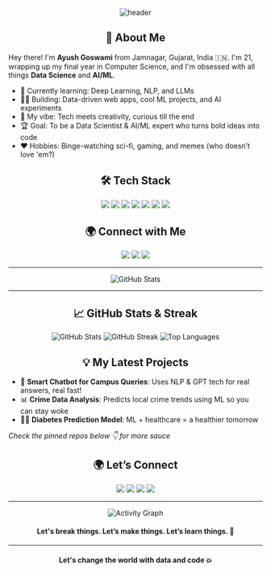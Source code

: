 <!-- Banner -->
<p align="center">
  <img src="https://capsule-render.vercel.app/api?type=wave&height=200&color=gradient&text=%20Ayush%20Goswami" alt="header"/>
</p>

<h2 align="center">🚀 About Me</h2>

Hey there! I'm **Ayush Goswami** from Jamnagar, Gujarat, India 🇮🇳. I'm 21, wrapping up my final year in Computer Science, and I'm obsessed with all things **Data Science** and **AI/ML**.

- 🌱 Currently learning: Deep Learning, NLP, and LLMs
- 👨‍💻 Building: Data-driven web apps, cool ML projects, and AI experiments
- 🧠 My vibe: Tech meets creativity, curious till the end
- 🏆 Goal: To be a Data Scientist & AI/ML expert who turns bold ideas into code
- ❤️ Hobbies: Binge-watching sci-fi, gaming, and memes (who doesn’t love 'em?)

<h2 align="center">🛠️ Tech Stack</h2>

<p align="center">
  <img src="https://img.shields.io/badge/Python-3776AB?style=for-the-badge&logo=python&logoColor=white"/>
  <img src="https://img.shields.io/badge/Pandas-1DA237?style=for-the-badge&logo=pandas&logoColor=white"/>
  <img src="https://img.shields.io/badge/Numpy-013243?style=for-the-badge&logo=numpy&logoColor=white"/>
  <img src="https://img.shields.io/badge/Scikit--Learn-F7931E?style=for-the-badge&logo=scikit-learn&logoColor=white"/>
  <img src="https://img.shields.io/badge/TensorFlow-FF6F00?style=for-the-badge&logo=tensorflow&logoColor=white"/>
  <img src="https://img.shields.io/badge/SQL-4479A1?style=for-the-badge&logo=postgresql&logoColor=white"/>
  <img src="https://img.shields.io/badge/GitHub-181717?style=for-the-badge&logo=github&logoColor=white"/>
</p>

<h2 align="center">🌍 Connect with Me</h2>

<p align="center">
  <a href="mailto:parthrajsinh.example@email.com"><img src="https://img.shields.io/badge/Email-D14836?style=for-the-badge&logo=gmail&logoColor=white"/></a>
  <a href="https://www.linkedin.com/in/your-link"><img src="https://img.shields.io/badge/LinkedIn-0A66C2?style=for-the-badge&logo=linkedin&logoColor=white"/></a>
  <a href="https://twitter.com/your_handle"><img src="https://img.shields.io/badge/Twitter-1DA1F2?style=for-the-badge&logo=twitter&logoColor=white"/></a>
</p>

---

<p align="center">
  <img src="https://github-readme-stats.vercel.app/api?username=your-github-username&show_icons=true&theme=radical" alt="GitHub Stats" />
</p>

---

<h2 align="center">📈 GitHub Stats & Streak</h2>
<p align="center">
  <img src="https://github-readme-stats.vercel.app/api?username=your-github-username&show_icons=true&theme=radical" alt="GitHub Stats" />
  <img src="https://github-readme-streak-stats.herokuapp.com?user=your-github-username&theme=radical&hide_border=true" alt="GitHub Streak" />
  <img src="https://github-readme-stats.vercel.app/api/top-langs/?username=your-github-username&layout=compact&theme=radical" alt="Top Languages"/>
</p>

<h2 align="center">💡 My Latest Projects</h2>

- 🤖 **Smart Chatbot for Campus Queries**: Uses NLP & GPT tech for real answers, real fast!
- 📊 **Crime Data Analysis**: Predicts local crime trends using ML so you can stay woke
- 🧑‍🔬 **Diabetes Prediction Model**: ML + healthcare = a healthier tomorrow

*Check the pinned repos below 👇 for more sauce*

<h2 align="center">🌍 Let’s Connect</h2>

<p align="center">
  <a href="mailto:parthrajsinh.example@email.com"><img src="https://img.shields.io/badge/Email-EA4335?style=for-the-badge&logo=gmail&logoColor=white"/></a>
  <a href="https://www.linkedin.com/in/your-link"><img src="https://img.shields.io/badge/LinkedIn-0077B5?style=for-the-badge&logo=linkedin&logoColor=white"/></a>
  <a href="https://twitter.com/your_handle"><img src="https://img.shields.io/badge/Twitter-1DA1F2?style=for-the-badge&logo=twitter&logoColor=white"/></a>
  <a href="https://open.spotify.com/user/your-spotify"><img src="https://img.shields.io/badge/Spotify-1ED760?style=for-the-badge&logo=spotify&logoColor=white"/></a>
</p>

---

<p align="center">
  <img src="https://activity-graph.herokuapp.com/graph?username=your-github-username&theme=github" alt="Activity Graph"/>
</p>

<h4 align="center">Let's break things. Let’s make things. Let’s learn things. 🚀</h4>

---

<h4 align="center">Let's change the world with data and code 💥</h4>
